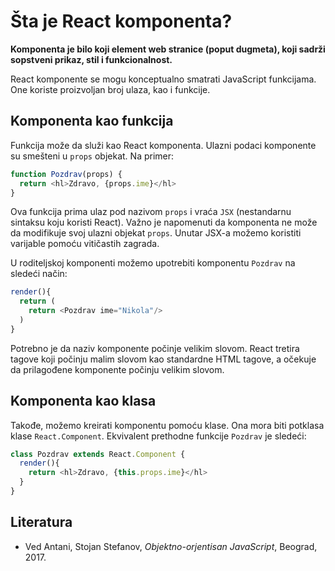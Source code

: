 # Šta je React komponenta?

**Komponenta je bilo koji element web stranice (poput dugmeta), koji sadrži sopstveni prikaz, stil i funkcionalnost.**

React komponente se mogu konceptualno smatrati JavaScript funkcijama. One koriste proizvo­ljan broj ulaza, kao i funkcije.

## Komponenta kao funkcija

Funkcija može da služi kao React komponenta. Ulazni podaci komponente su smešteni u `props` objekat. Na primer: 

```js
function Pozdrav(props) {
  return <hl>Zdravo, {props.ime}</hl>
}
```

Ova funkcija prima ulaz pod nazivom `props` i vraća `JSX` (nestandarnu sintaksu koju koristi React). Važno je napomenuti da komponenta ne može da modifikuje svoj ulazni objekat `props`. Unutar JSX-a možemo koristiti varijable pomoću vitičastih zagrada. 

U roditeljskoj komponenti možemo upotrebiti komponentu `Pozdrav` na sledeći način:

```js
render(){
  return (
    return <Pozdrav ime="Nikola"/>
  )
}
```

Potrebno je da naziv komponente počinje velikim slovom. React tretira tagove koji počinju malim slovom kao standardne HTML tagove, a očekuje da prilagođene komponente počinju velikim slovom. 

## Komponenta kao klasa

Takođe, možemo kreirati komponentu pomoću klase. Ona mora biti potklasa klase `React.Com­ponent`. Ekvivalent prethodne funkcije `Pozdrav` je sledeći:

```js
class Pozdrav extends React.Component {
  render(){
    return <hl>Zdravo, {this.props.ime}</hl>
  }
}
```

## Literatura

- Ved Antani, Stojan Stefanov, *Objektno-orjentisan JavaScript*, Beograd, 2017.

